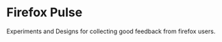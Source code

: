 Firefox Pulse
==================

Experiments and Designs for collecting good feedback from firefox users.
